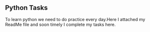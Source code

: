 ## Python Tasks

To learn python we need to do practice every day.Here I attached my ReadMe file and soon timely I complete my tasks here.